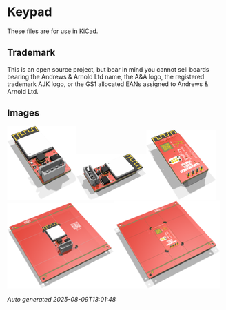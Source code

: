 # Keypad

These files are for use in [KiCad](https://www.kicad.org).

## Trademark

This is an open source project, but bear in mind you cannot sell boards bearing the Andrews & Arnold Ltd name, the A&A logo, the registered trademark AJK logo, or the GS1 allocated EANs assigned to Andrews & Arnold Ltd.

## Images

<img src='Keypad.png' width=32%><img src='Keypad-90.png' width=32%><img src='Keypad-bottom.png' width=32%>
<img src='Keypad-panel.png' width=49%><img src='Keypad-panel-bottom.png' width=49%>

*Auto generated 2025-08-09T13:01:48*
